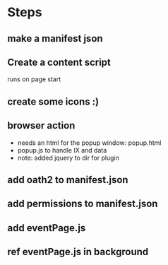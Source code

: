 # Steps

## make a manifest json

## Create a content script

runs on page start

## create some icons :)

## browser action

- needs an html for the popup window: popup.html
- popup.js to handle IX and data
-  note: added jquery to dir for plugin

## add oath2 to manifest.json

## add permissions to manifest.json

## add eventPage.js

## ref eventPage.js in background


